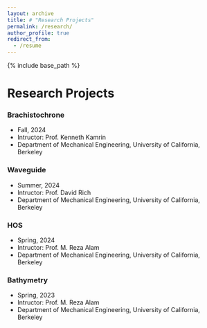 ```yaml
---
layout: archive
title: # "Research Projects"
permalink: /research/
author_profile: true
redirect_from:
  - /resume
---
```


{% include base_path %}

# Research Projects


### Brachistochrone
* Fall, 2024
* Intructor: Prof. Kenneth Kamrin
* Department of Mechanical Engineering, University of California, Berkeley

### Waveguide
* Summer, 2024
* Intructor: Prof. David Rich
* Department of Mechanical Engineering, University of California, Berkeley

### HOS
* Spring, 2024
* Intructor: Prof. M. Reza Alam
* Department of Mechanical Engineering, University of California, Berkeley

### Bathymetry
* Spring, 2023
* Intructor: Prof. M. Reza Alam
* Department of Mechanical Engineering, University of California, Berkeley


